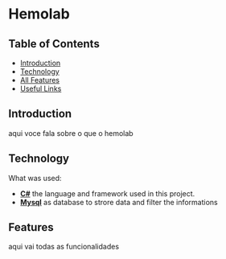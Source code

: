 # Hemolab

## Table of Contents
- [Introduction](#introduction)
- [Technology](#technology)
- [All Features](#features)
- [Useful Links](#useful-links)  


## Introduction
 aqui voce fala sobre o que  o hemolab
 
## Technology
What was used:
- **[C#](https://docs.microsoft.com/en-us/dotnet/framework/winforms/)** the language and framework used in this project.
- **[Mysql](https://www.mysql.com)** as database to strore data and filter the informations

## Features
aqui vai todas as funcionalidades
